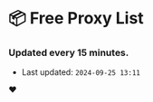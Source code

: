 # :package: Free Proxy List
### Updated every 15 minutes.

- Last updated: `2024-09-25 13:11`

:heart:
